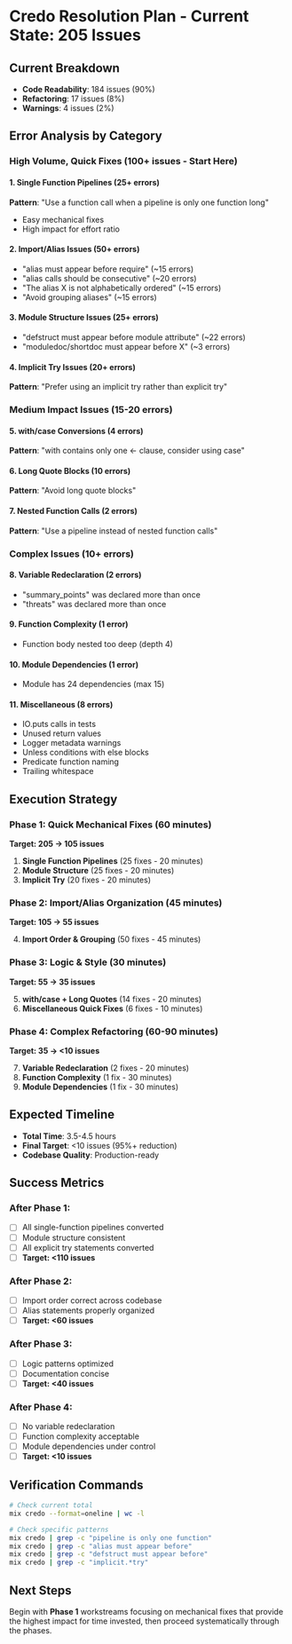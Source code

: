 # Credo Resolution Plan - Current State: 205 Issues

## Current Breakdown
- **Code Readability**: 184 issues (90%)
- **Refactoring**: 17 issues (8%) 
- **Warnings**: 4 issues (2%)

## Error Analysis by Category

### High Volume, Quick Fixes (100+ issues - Start Here)

#### 1. Single Function Pipelines (25+ errors)
**Pattern**: "Use a function call when a pipeline is only one function long"
- Easy mechanical fixes
- High impact for effort ratio

#### 2. Import/Alias Issues (50+ errors)
- "alias must appear before require" (~15 errors)
- "alias calls should be consecutive" (~20 errors)  
- "The alias X is not alphabetically ordered" (~15 errors)
- "Avoid grouping aliases" (~15 errors)

#### 3. Module Structure Issues (25+ errors)
- "defstruct must appear before module attribute" (~22 errors)
- "moduledoc/shortdoc must appear before X" (~3 errors)

#### 4. Implicit Try Issues (20+ errors)
**Pattern**: "Prefer using an implicit try rather than explicit try"

### Medium Impact Issues (15-20 errors)

#### 5. with/case Conversions (4 errors)
**Pattern**: "with contains only one <- clause, consider using case"

#### 6. Long Quote Blocks (10 errors)
**Pattern**: "Avoid long quote blocks"

#### 7. Nested Function Calls (2 errors)
**Pattern**: "Use a pipeline instead of nested function calls"

### Complex Issues (10+ errors)

#### 8. Variable Redeclaration (2 errors)
- "summary_points" was declared more than once
- "threats" was declared more than once

#### 9. Function Complexity (1 error)
- Function body nested too deep (depth 4)

#### 10. Module Dependencies (1 error)
- Module has 24 dependencies (max 15)

#### 11. Miscellaneous (8 errors)
- IO.puts calls in tests
- Unused return values
- Logger metadata warnings
- Unless conditions with else blocks
- Predicate function naming
- Trailing whitespace

## Execution Strategy

### Phase 1: Quick Mechanical Fixes (60 minutes)
**Target: 205 → 105 issues**

1. **Single Function Pipelines** (25 fixes - 20 minutes)
2. **Module Structure** (25 fixes - 20 minutes)  
3. **Implicit Try** (20 fixes - 20 minutes)

### Phase 2: Import/Alias Organization (45 minutes)
**Target: 105 → 55 issues**

4. **Import Order & Grouping** (50 fixes - 45 minutes)

### Phase 3: Logic & Style (30 minutes)
**Target: 55 → 35 issues**

5. **with/case + Long Quotes** (14 fixes - 20 minutes)
6. **Miscellaneous Quick Fixes** (6 fixes - 10 minutes)

### Phase 4: Complex Refactoring (60-90 minutes)
**Target: 35 → <10 issues**

7. **Variable Redeclaration** (2 fixes - 20 minutes)
8. **Function Complexity** (1 fix - 30 minutes)
9. **Module Dependencies** (1 fix - 30 minutes)

## Expected Timeline
- **Total Time**: 3.5-4.5 hours
- **Final Target**: <10 issues (95%+ reduction)
- **Codebase Quality**: Production-ready

## Success Metrics

### After Phase 1:
- [ ] All single-function pipelines converted
- [ ] Module structure consistent  
- [ ] All explicit try statements converted
- [ ] **Target: <110 issues**

### After Phase 2:
- [ ] Import order correct across codebase
- [ ] Alias statements properly organized
- [ ] **Target: <60 issues**

### After Phase 3:
- [ ] Logic patterns optimized
- [ ] Documentation concise
- [ ] **Target: <40 issues**

### After Phase 4:
- [ ] No variable redeclaration
- [ ] Function complexity acceptable
- [ ] Module dependencies under control
- [ ] **Target: <10 issues**

## Verification Commands

```bash
# Check current total
mix credo --format=oneline | wc -l

# Check specific patterns
mix credo | grep -c "pipeline is only one function"
mix credo | grep -c "alias must appear before"
mix credo | grep -c "defstruct must appear before"
mix credo | grep -c "implicit.*try"
```

## Next Steps

Begin with **Phase 1** workstreams focusing on mechanical fixes that provide the highest impact for time invested, then proceed systematically through the phases.